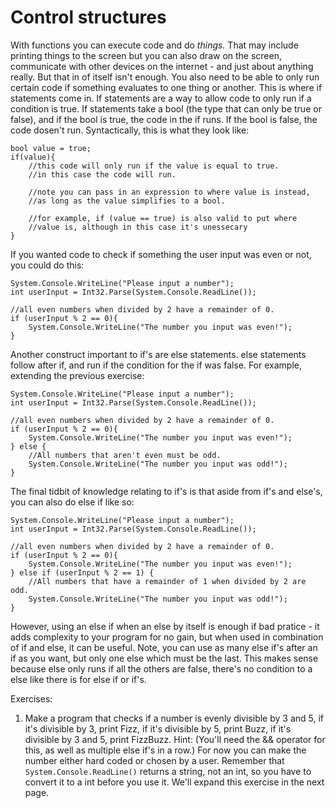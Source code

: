 # Control structures
With functions you can execute code and do *things.* That may include printing things to the screen but you can also draw on the screen, communicate with other devices on the internet - and just about anything really. But that in of itself isn't enough. You also need to be able to only run certain code if something evaluates to one thing or another. This is where if statements come in. If statements are a way to allow code to only run if a condition is true. If statements take a bool (the type that can only be true or false), and if the bool is true, the code in the if runs. If the bool is false, the code dosen't run. Syntactically, this is what they look like:
```CSharp
bool value = true;
if(value){
    //this code will only run if the value is equal to true. 
    //in this case the code will run.

    //note you can pass in an expression to where value is instead,
    //as long as the value simplifies to a bool. 

    //for example, if (value == true) is also valid to put where
    //value is, although in this case it's unessecary
}
```

If you wanted code to check if something the user input was even or not, you could do this:

```CSharp
System.Console.WriteLine("Please input a number");
int userInput = Int32.Parse(System.Console.ReadLine());

//all even numbers when divided by 2 have a remainder of 0.
if (userInput % 2 == 0){
    System.Console.WriteLine("The number you input was even!");
}
```

Another construct important to if's are else statements. else statements follow
after if, and run if the condition for the if was false. For example, extending the previous exercise:

```CSharp
System.Console.WriteLine("Please input a number");
int userInput = Int32.Parse(System.Console.ReadLine());

//all even numbers when divided by 2 have a remainder of 0.
if (userInput % 2 == 0){
    System.Console.WriteLine("The number you input was even!");
} else { 
    //All numbers that aren't even must be odd.
    System.Console.WriteLine("The number you input was odd!");
}
```
The final tidbit of knowledge relating to if's is that aside from if's and else's, you can also do else if like so:

```CSharp
System.Console.WriteLine("Please input a number");
int userInput = Int32.Parse(System.Console.ReadLine());

//all even numbers when divided by 2 have a remainder of 0.
if (userInput % 2 == 0){
    System.Console.WriteLine("The number you input was even!");
} else if (userInput % 2 == 1) { 
    //All numbers that have a remainder of 1 when divided by 2 are odd.
    System.Console.WriteLine("The number you input was odd!");
}
```

However, using an else if when an else by itself is enough if bad pratice - it adds complexity to your program for no gain, but when used in combination of if and else, it can be useful.
Note, you can use as many else if's after an if as you want, but only one else which must be the last. This makes sense because else only runs if all the others are false, there's no condition to a else like there is for else if or if's. 

Exercises:
1. Make a program that checks if a number is evenly divisible by 3 and 5, if it's divisible by 3, print Fizz, if it's divisible by 5, print Buzz, if it's divisible by 3 and 5, print FizzBuzz. Hint: (You'll need the && operator for this, as well as multiple else if's in a row.) For now you can make the number either hard coded or chosen by a user. Remember that ``System.Console.ReadLine()`` returns a string, not an int, so you have to convert it to a int before you use it. We'll expand this exercise in the next page.

